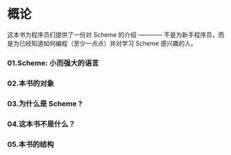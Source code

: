 概论
============
这本书为程序员们提供了一份对 Scheme 的介绍 ———— 不是为新手程序员，而是为已经知道如何编程（至少一点点）并对学习 Scheme 感兴趣的人。
### 01.Scheme: 小而强大的语言
### 02.本书的对象
### 03.为什么是 Scheme ?
### 04.这本书不是什么？
### 05.本书的结构
